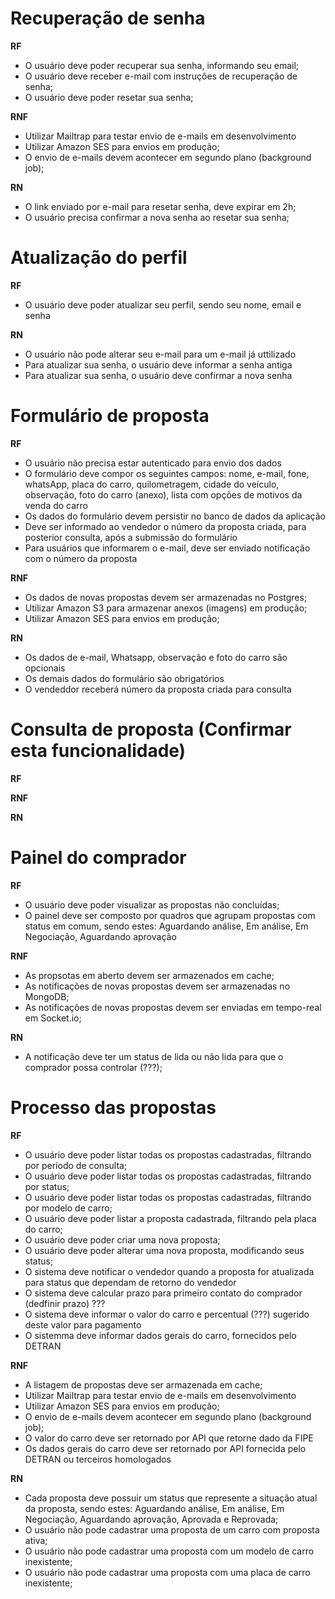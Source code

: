 # Recuperação de senha

**RF**

- O usuário deve poder recuperar sua senha, informando seu email;
- O usuário deve receber e-mail com instruções de recuperação de senha;
- O usuário deve poder resetar sua senha;

**RNF**

- Utilizar Mailtrap para testar envio de e-mails em desenvolvimento
- Utilizar Amazon SES para envios em produção;
- O envio de e-mails devem acontecer em segundo plano (background job);

**RN**

- O link enviado por e-mail para resetar senha, deve expirar em 2h;
- O usuário precisa confirmar a nova senha ao resetar sua senha;

# Atualização do perfil

**RF**

- O usuário deve poder atualizar seu perfil, sendo seu nome, email e senha

**RN**

- O usuário não pode alterar seu e-mail para um e-mail já uttilizado
- Para atualizar sua senha, o usuário deve informar a senha antiga
- Para atualizar sua senha, o usuário deve confirmar a nova senha

# Formulário de proposta

**RF**

- O usuário não precisa estar autenticado para envio dos dados
- O formulário deve compor os seguintes campos: nome, e-mail, fone, whatsApp, placa do carro, quilometragem, cidade do veículo, observação, foto do carro (anexo), lista com opções de motivos da venda do carro
- Os dados do formulário devem persistir no banco de dados da aplicação
- Deve ser informado ao vendedor o número da proposta criada, para posterior consulta, após a submissão do formulário
- Para usuários que informarem o e-mail, deve ser enviado notificação com o número da proposta

**RNF**

- Os dados de novas propostas devem ser armazenadas no Postgres;
- Utilizar Amazon S3 para armazenar anexos (imagens) em produção;
- Utilizar Amazon SES para envios em produção;

**RN**

- Os dados de e-mail, Whatsapp, observação e foto do carro são opcionais
- Os demais dados do formulário são obrigatórios
- O vendeddor receberá número da proposta criada para consulta 

# Consulta de proposta (Confirmar esta funcionalidade)

**RF**

**RNF**

**RN**


# Painel do comprador

**RF**

- O usuário deve poder visualizar as propostas não concluídas;
- O painel deve ser composto por quadros que agrupam propostas com status em comum, sendo estes: Aguardando análise, Em análise, Em Negociação, Aguardando aprovação

**RNF**

- As propsotas em aberto devem ser armazenados em cache;
- As notificações de novas propostas devem ser armazenadas no MongoDB;
- As notificações de novas propostas devem ser enviadas em tempo-real em Socket.io;

**RN**

- A notificação deve ter um status de lida ou não lida para que o comprador possa controlar (???);

# Processo das propostas

**RF**

- O usuário deve poder listar todas os propostas cadastradas, filtrando por período de consulta;
- O usuário deve poder listar todas os propostas cadastradas, filtrando por status;
- O usuário deve poder listar todas os propostas cadastradas, filtrando por modelo de carro;
- O usuário deve poder listar a proposta cadastrada, filtrando pela placa do carro;
- O usuário deve poder criar uma nova proposta;
- O usuário deve poder alterar uma nova proposta, modificando seus status;
- O sistema deve notificar o vendedor quando a proposta for atualizada para status que dependam de retorno do vendedor
- O sistema deve calcular prazo para primeiro contato do comprador (dedfinir prazo) ???
- O sistema deve informar o valor do carro e percentual (???) sugerido deste valor para pagamento
- O sistemma deve informar dados gerais do carro, fornecidos pelo DETRAN

**RNF**

- A listagem de propostas deve ser armazenada em cache;
- Utilizar Mailtrap para testar envio de e-mails em desenvolvimento
- Utilizar Amazon SES para envios em produção;
- O envio de e-mails devem acontecer em segundo plano (background job);
- O valor do carro deve ser retornado por API que retorne dado da FIPE
- Os dados gerais do carro deve ser retornado por API fornecida pelo DETRAN ou terceiros homologados

**RN**

- Cada proposta deve possuir um status que represente a situação atual da proposta, sendo estes: Aguardando análise, Em análise, Em Negociação, Aguardando aprovação, Aprovada e Reprovada;
- O usuário não pode cadastrar uma proposta de um carro com proposta ativa;
- O usuário não pode cadastrar uma proposta com um modelo de carro inexistente;
- O usuário não pode cadastrar uma proposta com uma placa de carro inexistente;

